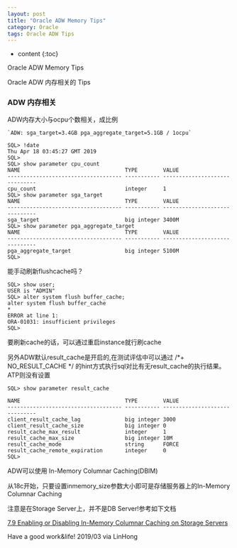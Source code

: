 ```yaml
---
layout: post
title: "Oracle ADW Memory Tips"
category: Oracle
tags: Oracle ADW Tips
---
```


* content
{:toc}

Oracle ADW Memory Tips

Oracle ADW 内存相关的 Tips










### ADW 内存相关

ADW内存大小与ocpu个数相关，成比例

	`ADW: sga_target=3.4GB pga_aggregate_target=5.1GB / 1ocpu`
	
	SQL> !date
	Thu Apr 18 03:45:27 GMT 2019
	SQL>
	SQL> show parameter cpu_count
	NAME                                 TYPE        VALUE
	------------------------------------ ----------- ------------------------------
	cpu_count                            integer     1
	SQL> show parameter sga_target
	NAME                                 TYPE        VALUE
	------------------------------------ ----------- ------------------------------
	sga_target                           big integer 3400M
	SQL> show parameter pga_aggregate_target
	NAME                                 TYPE        VALUE
	------------------------------------ ----------- ------------------------------
	pga_aggregate_target                 big integer 5100M
	SQL>


能手动刷新flushcache吗？

	SQL> show user;
	USER is "ADMIN"
	SQL> alter system flush buffer_cache;
	alter system flush buffer_cache
	*
	ERROR at line 1:
	ORA-01031: insufficient privileges
	SQL>

要刷新cache的话，可以通过重启instance就行刷cache

另外ADW默认result_cache是开启的,在测试评估中可以通过  /*+ NO_RESULT_CACHE */  的hint方式执行sql对比有无result_cache的执行结果。ATP则没有设置



	SQL> show parameter result_cache

	NAME                                 TYPE        VALUE
	------------------------------------ ----------- ------------------------------
	client_result_cache_lag              big integer 3000
	client_result_cache_size             big integer 0
	result_cache_max_result              integer     1
	result_cache_max_size                big integer 10M
	result_cache_mode                    string      FORCE
	result_cache_remote_expiration       integer     0
	SQL>

ADW可以使用 In-Memory Columnar Caching(DBIM)

从18c开始，只要设置inmemory_size参数大小即可是存储服务器上的In-Memory Columnar Caching

注意是在Storage Server上，并不是DB Server!参考如下文档

[7.9 Enabling or Disabling In-Memory Columnar Caching on Storage Servers ](https://docs.oracle.com/en/engineered-systems/exadata-database-machine/sagug/exadata-storage-server-monitoring.html#GUID-76E92D13-C65B-4B74-B92D-2AA01D923902)
	
Have a good work&life! 2019/03 via LinHong



